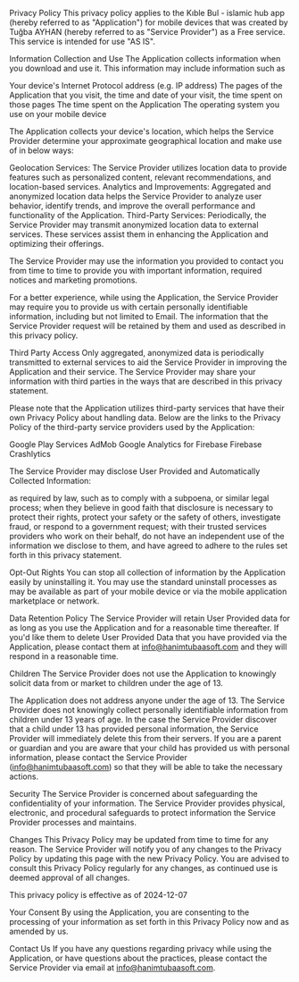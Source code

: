 Privacy Policy
This privacy policy applies to the Kıble Bul - islamic hub app (hereby referred to as "Application") for mobile devices that was created by Tuğba AYHAN (hereby referred to as "Service Provider") as a Free service. This service is intended for use "AS IS".


Information Collection and Use
The Application collects information when you download and use it. This information may include information such as

Your device's Internet Protocol address (e.g. IP address)
The pages of the Application that you visit, the time and date of your visit, the time spent on those pages
The time spent on the Application
The operating system you use on your mobile device

The Application collects your device's location, which helps the Service Provider determine your approximate geographical location and make use of in below ways:

Geolocation Services: The Service Provider utilizes location data to provide features such as personalized content, relevant recommendations, and location-based services.
Analytics and Improvements: Aggregated and anonymized location data helps the Service Provider to analyze user behavior, identify trends, and improve the overall performance and functionality of the Application.
Third-Party Services: Periodically, the Service Provider may transmit anonymized location data to external services. These services assist them in enhancing the Application and optimizing their offerings.

The Service Provider may use the information you provided to contact you from time to time to provide you with important information, required notices and marketing promotions.


For a better experience, while using the Application, the Service Provider may require you to provide us with certain personally identifiable information, including but not limited to Email. The information that the Service Provider request will be retained by them and used as described in this privacy policy.


Third Party Access
Only aggregated, anonymized data is periodically transmitted to external services to aid the Service Provider in improving the Application and their service. The Service Provider may share your information with third parties in the ways that are described in this privacy statement.


Please note that the Application utilizes third-party services that have their own Privacy Policy about handling data. Below are the links to the Privacy Policy of the third-party service providers used by the Application:

Google Play Services
AdMob
Google Analytics for Firebase
Firebase Crashlytics

The Service Provider may disclose User Provided and Automatically Collected Information:

as required by law, such as to comply with a subpoena, or similar legal process;
when they believe in good faith that disclosure is necessary to protect their rights, protect your safety or the safety of others, investigate fraud, or respond to a government request;
with their trusted services providers who work on their behalf, do not have an independent use of the information we disclose to them, and have agreed to adhere to the rules set forth in this privacy statement.

Opt-Out Rights
You can stop all collection of information by the Application easily by uninstalling it. You may use the standard uninstall processes as may be available as part of your mobile device or via the mobile application marketplace or network.


Data Retention Policy
The Service Provider will retain User Provided data for as long as you use the Application and for a reasonable time thereafter. If you'd like them to delete User Provided Data that you have provided via the Application, please contact them at info@hanimtubaasoft.com and they will respond in a reasonable time.


Children
The Service Provider does not use the Application to knowingly solicit data from or market to children under the age of 13.


The Application does not address anyone under the age of 13. The Service Provider does not knowingly collect personally identifiable information from children under 13 years of age. In the case the Service Provider discover that a child under 13 has provided personal information, the Service Provider will immediately delete this from their servers. If you are a parent or guardian and you are aware that your child has provided us with personal information, please contact the Service Provider (info@hanimtubaasoft.com) so that they will be able to take the necessary actions.


Security
The Service Provider is concerned about safeguarding the confidentiality of your information. The Service Provider provides physical, electronic, and procedural safeguards to protect information the Service Provider processes and maintains.


Changes
This Privacy Policy may be updated from time to time for any reason. The Service Provider will notify you of any changes to the Privacy Policy by updating this page with the new Privacy Policy. You are advised to consult this Privacy Policy regularly for any changes, as continued use is deemed approval of all changes.


This privacy policy is effective as of 2024-12-07


Your Consent
By using the Application, you are consenting to the processing of your information as set forth in this Privacy Policy now and as amended by us.


Contact Us
If you have any questions regarding privacy while using the Application, or have questions about the practices, please contact the Service Provider via email at info@hanimtubaasoft.com.

